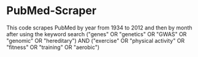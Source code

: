 # PubMed-Scraper
This code scrapes PubMed by year from 1934 to 2012 and then  by month after using the keyword search ("genes" OR "genetics" OR "GWAS" OR "genomic" OR "hereditary") AND ("exercise" OR "physical activity" OR "fitness" OR "training" OR "aerobic") 
